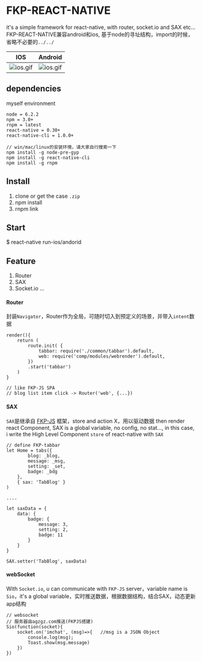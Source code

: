 # FKP-REACT-NATIVE
it's a simple framework for react-native, with router, socket.io and SAX etc...   
FKP-REACT-NATIVE兼容android和ios, 基于node的寻址结构，import的时候，省略不必要的`../../`  

[1]:http://www.agzgz.com/uploader/web-214634867849606177520925611446951.gif    
[2]:http://www.agzgz.com/uploader/web-10371096658112267040971650214665534.gif  

| IOS | Android |
| -------------| ----- |
| ![ios.gif][1] | ![ios.gif][2] |

## dependencies
myself environment
```
node = 6.2.2  
npm = 3.0+  
rnpm = latest
react-native = 0.30+
react-native-cli = 1.0.0+

// win/mac/linux的安装环境，请大家自行搜索一下
npm install -g node-pre-gyp
npm install -g react-native-cli
npm install -g rnpm
```

## Install  
1. clone or get the case `.zip`
2. npm install  
3. rnpm link  


## Start  
$ react-native run-ios/andorid


## Feature
1. Router
2. SAX
3. Socket.io
...

#### Router  
封装`Navigator`，Router作为全局，可随时切入到预定义的场景，并带入`intent`数据  
```
render(){
    return (
        route.init( {
            tabbar: require('./common/tabbar').default,
            web: require('comp/modules/webrender').default,
        })
        .start('tabbar')
    )
}

// like FKP-JS SPA  
// blog list item click -> Router('web', {...})
```

#### SAX  
`SAX`是继承自 [FKP-JS](https://github.com/webkixi/FKP-REST) 框架，store and action X，用以驱动数据 then render react Component, SAX is a global variable, no config, no stat..., in this case, i write the High Level Component `store` of react-native with `SAX`  

```
// define FKP-tabbar
let Home = tabs({
        blog: _blog,
        message: _msg,
        setting: _set,
        badge: _bdg
    },
    { sax: 'TabBlog' }
)

....

let saxData = {
    data: {
        badge: {
            message: 3,
            setting: 2,
            badge: 11
        }
    }
}

SAX.setter('TabBlog', saxData)

```

#### webSocket  
With `Socket.io`, u can communicate with `FKP-JS` server，variable name is `Sio`，it's a global variable，实时推送数据，根据数据结构，结合SAX，动态更新app结构  

```
// websocket
// 服务器由agzgz.com推送(FKPJS搭建)
Sio(function(socket){
    socket.on('imchat', (msg)=>{   //msg is a JSON Object
        console.log(msg);
        Toast.show(msg.message)
    })
})
```
